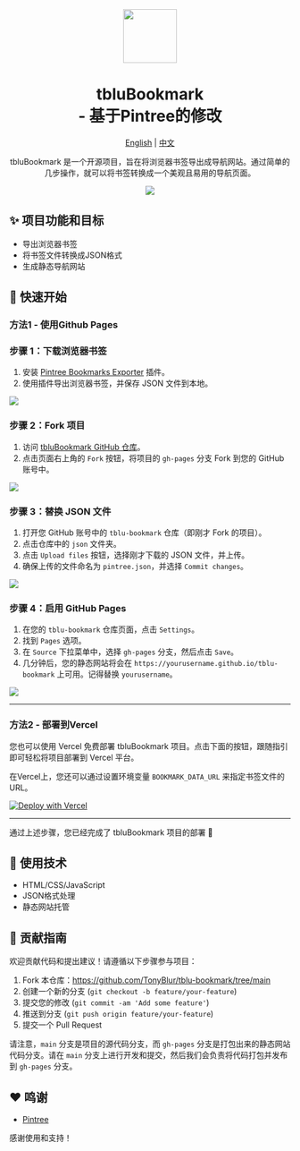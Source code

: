 <div align="center">

<img src="https://github.com/TonyBlur/tblu-bookmark/blob/main/assets/logo.svg?raw=true" width="96" height="96">

# tbluBookmark<br> - 基于Pintree的修改

[English](README.md) | [中文](README.zh.md)

tbluBookmark 是一个开源项目，旨在将浏览器书签导出成导航网站。通过简单的几步操作，就可以将书签转换成一个美观且易用的导航页面。

<img src="https://github.com/TonyBlur/tblu-bookmark/blob/main/assets/preview.png?raw=true">

</div>



## ✨ 项目功能和目标

- 导出浏览器书签
- 将书签文件转换成JSON格式
- 生成静态导航网站

## 🚀 快速开始

### 方法1 - 使用Github Pages

### 步骤 1：下载浏览器书签

1. 安装 [Pintree Bookmarks Exporter](https://chromewebstore.google.com/detail/pintree-bookmarks-exporte/mjcglnkikjidokobpfdcdmcnfdicojce) 插件。
2. 使用插件导出浏览器书签，并保存 JSON 文件到本地。

![](https://github.com/Pintree-io/pintree/blob/main/assets/guide/step1.png)

### 步骤 2：Fork 项目

1. 访问 [tbluBookmark GitHub 仓库](https://github.com/TonyBlur/tblu-bookmark)。
2. 点击页面右上角的 `Fork` 按钮，将项目的 `gh-pages` 分支 Fork 到您的 GitHub 账号中。

![](https://github.com/Pintree-io/pintree/blob/main/assets/guide/step2.png)

### 步骤 3：替换 JSON 文件

1. 打开您 GitHub 账号中的 `tblu-bookmark` 仓库（即刚才 Fork 的项目）。
2. 点击仓库中的 `json` 文件夹。
3. 点击 `Upload files` 按钮，选择刚才下载的 JSON 文件，并上传。
4. 确保上传的文件命名为 `pintree.json`，并选择 `Commit changes`。

![](https://github.com/Pintree-io/pintree/blob/main/assets/guide/step3.png)

### 步骤 4：启用 GitHub Pages

1. 在您的 `tblu-bookmark` 仓库页面，点击 `Settings`。
2. 找到 `Pages` 选项。
3. 在 `Source` 下拉菜单中，选择 `gh-pages` 分支，然后点击 `Save`。
4. 几分钟后，您的静态网站将会在 `https://yourusername.github.io/tblu-bookmark` 上可用。记得替换 `yourusername`。

![](https://github.com/Pintree-io/pintree/blob/main/assets/guide/step4.png)

---

### 方法2 - 部署到Vercel

您也可以使用 Vercel 免费部署 tbluBookmark 项目。点击下面的按钮，跟随指引即可轻松将项目部署到 Vercel 平台。

在Vercel上，您还可以通过设置环境变量 `BOOKMARK_DATA_URL` 来指定书签文件的URL。

[![Deploy with Vercel](https://vercel.com/button)](https://vercel.com/new/clone?repository-url=https%3A%2F%2Fgithub.com%2FTonyBlur%2Ftblu-bookmark%2Ftree%2Fmain&project-name=tblu-bookmark&repository-name=tblu-bookmark)

---

通过上述步骤，您已经完成了 tbluBookmark 项目的部署 🎉

## 🔧 使用技术

- HTML/CSS/JavaScript
- JSON格式处理
- 静态网站托管

## 🤝 贡献指南

欢迎贡献代码和提出建议！请遵循以下步骤参与项目：

1. Fork 本仓库：https://github.com/TonyBlur/tblu-bookmark/tree/main
2. 创建一个新的分支 (`git checkout -b feature/your-feature`)
3. 提交您的修改 (`git commit -am 'Add some feature'`)
4. 推送到分支 (`git push origin feature/your-feature`)
5. 提交一个 Pull Request

请注意，`main` 分支是项目的源代码分支，而 `gh-pages` 分支是打包出来的静态网站代码分支。请在 `main` 分支上进行开发和提交，然后我们会负责将代码打包并发布到 `gh-pages` 分支。

## ❤️ 鸣谢

- [Pintree](https://pintree.io/)

感谢使用和支持！